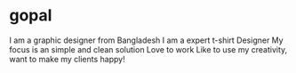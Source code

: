# gopal
I am a graphic designer from Bangladesh I am a expert t-shirt Designer My focus is an simple and clean solution Love to work Like to use my creativity, want to make my clients happy! 

